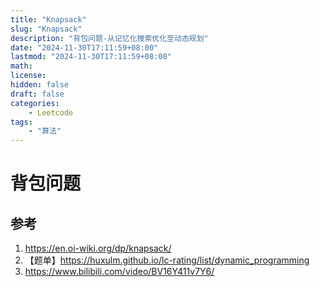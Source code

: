 ```yaml
---
title: "Knapsack"
slug: "Knapsack"
description: "背包问题-从记忆化搜索优化至动态规划"
date: "2024-11-30T17:11:59+08:00"
lastmod: "2024-11-30T17:11:59+08:00"
math: 
license: 
hidden: false
draft: false 
categories: 
    - Leetcode
tags:
    - "算法"
---
```

# 背包问题

## 参考

1. https://en.oi-wiki.org/dp/knapsack/
2. 【题单】https://huxulm.github.io/lc-rating/list/dynamic_programming
3. https://www.bilibili.com/video/BV16Y411v7Y6/